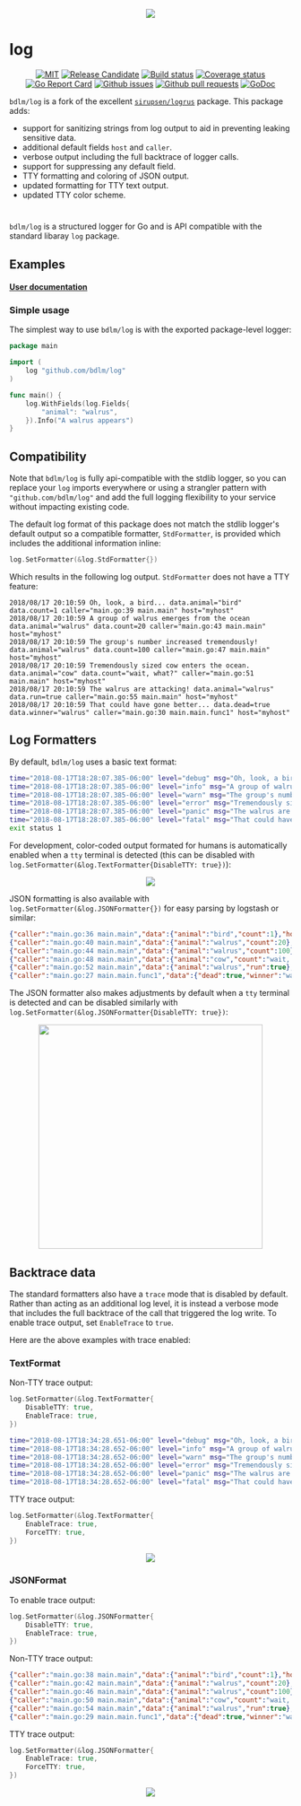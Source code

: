 <p align="center">
    <img src="https://github.com/bdlm/log/wiki/assets/images/tty.png">
</p>

# log

<p align="center">
	<a href="https://github.com/bdlm/log/blob/master/LICENSE"><img src="https://img.shields.io/badge/license-MIT-blue.svg" alt="MIT"></a>
	<a href="https://github.com/mkenney/software-guides/blob/master/STABILITY-BADGES.md#release-candidate"><img src="https://img.shields.io/badge/stability-pre--release-48c9b0.svg" alt="Release Candidate"></a>
	<a href="https://travis-ci.org/bdlm/log"><img src="https://travis-ci.org/bdlm/log.svg?branch=master" alt="Build status"></a>
	<a href="https://codecov.io/gh/bdlm/log"><img src="https://img.shields.io/codecov/c/github/bdlm/log/master.svg" alt="Coverage status"></a>
	<a href="https://goreportcard.com/report/github.com/bdlm/log"><img src="https://goreportcard.com/badge/github.com/bdlm/log" alt="Go Report Card"></a>
	<a href="https://github.com/bdlm/log/issues"><img src="https://img.shields.io/github/issues-raw/bdlm/log.svg" alt="Github issues"></a>
	<a href="https://github.com/bdlm/log/pulls"><img src="https://img.shields.io/github/issues-pr/bdlm/log.svg" alt="Github pull requests"></a>
	<a href="https://godoc.org/github.com/bdlm/log"><img src="https://godoc.org/github.com/bdlm/log?status.svg" alt="GoDoc"></a>
</p>

`bdlm/log` is a fork of the excellent [`sirupsen/logrus`](https://github.com/sirupsen/logrus) package. This package adds:

* support for sanitizing strings from log output to aid in preventing leaking sensitive data.
* additional default fields `host` and `caller`.
* verbose output including the full backtrace of logger calls.
* support for suppressing any default field.
* TTY formatting and coloring of JSON output.
* updated formatting for TTY text output.
* updated TTY color scheme.

#

`bdlm/log` is a structured logger for Go and is API compatible with the standard libaray `log` package.

## Examples

#### [User documentation](https://github.com/bdlm/log/wiki)

### Simple usage

The simplest way to use `bdlm/log` is with the exported package-level logger:

```go
package main

import (
    log "github.com/bdlm/log"
)

func main() {
    log.WithFields(log.Fields{
        "animal": "walrus",
    }).Info("A walrus appears")
}
```

## Compatibility

Note that `bdlm/log` is fully api-compatible with the stdlib logger, so you can replace your `log` imports everywhere or using a strangler pattern with `"github.com/bdlm/log"` and add the full logging flexibility to your service without impacting existing code.

The default log format of this package does not match the stdlib logger's default output so a compatible formatter, `StdFormatter`, is provided which includes the additional information inline:

```go
log.SetFormatter(&log.StdFormatter{})
```

Which results in the following log output. `StdFormatter` does not have a TTY feature:
```
2018/08/17 20:10:59 Oh, look, a bird... data.animal="bird" data.count=1 caller="main.go:39 main.main" host="myhost"
2018/08/17 20:10:59 A group of walrus emerges from the ocean data.animal="walrus" data.count=20 caller="main.go:43 main.main" host="myhost"
2018/08/17 20:10:59 The group's number increased tremendously! data.animal="walrus" data.count=100 caller="main.go:47 main.main" host="myhost"
2018/08/17 20:10:59 Tremendously sized cow enters the ocean. data.animal="cow" data.count="wait, what?" caller="main.go:51 main.main" host="myhost"
2018/08/17 20:10:59 The walrus are attacking! data.animal="walrus" data.run=true caller="main.go:55 main.main" host="myhost"
2018/08/17 20:10:59 That could have gone better... data.dead=true data.winner="walrus" caller="main.go:30 main.main.func1" host="myhost"
```

## Log Formatters

By default, `bdlm/log` uses a basic text format:
```sh
time="2018-08-17T18:28:07.385-06:00" level="debug" msg="Oh, look, a bird..." data.animal="bird" data.count=1 caller="main.go:34 main.main" host="myhost"
time="2018-08-17T18:28:07.385-06:00" level="info" msg="A group of walrus emerges from the ocean" data.animal="walrus" data.count=20 caller="main.go:38 main.main" host="myhost"
time="2018-08-17T18:28:07.385-06:00" level="warn" msg="The group's number increased tremendously!" data.animal="walrus" data.count=100 caller="main.go:42 main.main" host="myhost"
time="2018-08-17T18:28:07.385-06:00" level="error" msg="Tremendously sized cow enters the ocean." data.animal="cow" data.count="wait, what?" caller="main.go:46 main.main" host="myhost"
time="2018-08-17T18:28:07.385-06:00" level="panic" msg="The walrus are attacking!" data.animal="walrus" data.run=true caller="main.go:50 main.main" host="myhost"
time="2018-08-17T18:28:07.385-06:00" level="fatal" msg="That could have gone better..." data.dead=true data.winner="walrus" caller="main.go:25 main.main.func1" host="myhost"
exit status 1
```

For development, color-coded output formated for humans is automatically enabled when a `tty` terminal is detected (this can be disabled with `log.SetFormatter(&log.TextFormatter{DisableTTY: true})`):

<p align="center">
    <img src="https://github.com/bdlm/log/wiki/assets/images/tty.png">
</p>

JSON formatting is also available with `log.SetFormatter(&log.JSONFormatter{})` for easy parsing by logstash or similar:

```json
{"caller":"main.go:36 main.main","data":{"animal":"bird","count":1},"host":"myhost","level":"debug","msg":"Oh, look, a bird...","time":"2018-08-17T18:32:30.786-06:00"}
{"caller":"main.go:40 main.main","data":{"animal":"walrus","count":20},"host":"myhost","level":"info","msg":"A group of walrus emerges from the ocean","time":"2018-08-17T18:32:30.786-06:00"}
{"caller":"main.go:44 main.main","data":{"animal":"walrus","count":100},"host":"myhost","level":"warn","msg":"The group's number increased tremendously!","time":"2018-08-17T18:32:30.786-06:00"}
{"caller":"main.go:48 main.main","data":{"animal":"cow","count":"wait, what?"},"host":"myhost","level":"error","msg":"Tremendously sized cow enters the ocean.","time":"2018-08-17T18:32:30.786-06:00"}
{"caller":"main.go:52 main.main","data":{"animal":"walrus","run":true},"host":"myhost","level":"panic","msg":"The walrus are attacking!","time":"2018-08-17T18:32:30.786-06:00"}
{"caller":"main.go:27 main.main.func1","data":{"dead":true,"winner":"walrus"},"host":"myhost","level":"fatal","msg":"That could have gone better...","time":"2018-08-17T18:32:30.787-06:00"}
```

The JSON formatter also makes adjustments by default when a `tty` terminal is detected and can be disabled similarly with `log.SetFormatter(&log.JSONFormatter{DisableTTY: true})`:

<p align="center">
    <img src="https://github.com/bdlm/log/wiki/assets/images/tty-json.png" width="400px">
</p>

## Backtrace data

The standard formatters also have a `trace` mode that is disabled by default. Rather than acting as an additional log level, it is instead a verbose mode that includes the full backtrace of the call that triggered the log write. To enable trace output, set `EnableTrace` to `true`.

Here are the above examples with trace enabled:

### TextFormat

Non-TTY trace output:
```go
log.SetFormatter(&log.TextFormatter{
    DisableTTY: true,
    EnableTrace: true,
})
```

```sh
time="2018-08-17T18:34:28.651-06:00" level="debug" msg="Oh, look, a bird..." data.animal="bird" data.count=1 caller="main.go:37 main.main" host="myhost" trace.0="formatter.go:83 github.com/bdlm/log.getTrace" trace.1="formatter.go:153 github.com/bdlm/log.getData" trace.2="text_formatter.go:96 github.com/bdlm/log.(*TextFormatter).Format" trace.3="entry.go:171 github.com/bdlm/log.(*Entry).write" trace.4="entry.go:147 github.com/bdlm/log.Entry.log" trace.5="entry.go:196 github.com/bdlm/log.(*Entry).Debug" trace.6="main.go:37 main.main" trace.7="proc.go:198 runtime.main" trace.8="asm_amd64.s:2361 runtime.goexit"
time="2018-08-17T18:34:28.652-06:00" level="info" msg="A group of walrus emerges from the ocean" data.animal="walrus" data.count=20 caller="main.go:41 main.main" host="myhost" trace.0="formatter.go:83 github.com/bdlm/log.getTrace" trace.1="formatter.go:153 github.com/bdlm/log.getData" trace.2="text_formatter.go:96 github.com/bdlm/log.(*TextFormatter).Format" trace.3="entry.go:171 github.com/bdlm/log.(*Entry).write" trace.4="entry.go:147 github.com/bdlm/log.Entry.log" trace.5="entry.go:203 github.com/bdlm/log.(*Entry).Info" trace.6="main.go:41 main.main" trace.7="proc.go:198 runtime.main" trace.8="asm_amd64.s:2361 runtime.goexit"
time="2018-08-17T18:34:28.652-06:00" level="warn" msg="The group's number increased tremendously!" data.animal="walrus" data.count=100 caller="main.go:45 main.main" host="myhost" trace.0="formatter.go:83 github.com/bdlm/log.getTrace" trace.1="formatter.go:153 github.com/bdlm/log.getData" trace.2="text_formatter.go:96 github.com/bdlm/log.(*TextFormatter).Format" trace.3="entry.go:171 github.com/bdlm/log.(*Entry).write" trace.4="entry.go:147 github.com/bdlm/log.Entry.log" trace.5="entry.go:215 github.com/bdlm/log.(*Entry).Warn" trace.6="main.go:45 main.main" trace.7="proc.go:198 runtime.main" trace.8="asm_amd64.s:2361 runtime.goexit"
time="2018-08-17T18:34:28.652-06:00" level="error" msg="Tremendously sized cow enters the ocean." data.animal="cow" data.count="wait, what?" caller="main.go:49 main.main" host="myhost" trace.0="formatter.go:83 github.com/bdlm/log.getTrace" trace.1="formatter.go:153 github.com/bdlm/log.getData" trace.2="text_formatter.go:96 github.com/bdlm/log.(*TextFormatter).Format" trace.3="entry.go:171 github.com/bdlm/log.(*Entry).write" trace.4="entry.go:147 github.com/bdlm/log.Entry.log" trace.5="entry.go:227 github.com/bdlm/log.(*Entry).Error" trace.6="main.go:49 main.main" trace.7="proc.go:198 runtime.main" trace.8="asm_amd64.s:2361 runtime.goexit"
time="2018-08-17T18:34:28.652-06:00" level="panic" msg="The walrus are attacking!" data.animal="walrus" data.run=true caller="main.go:53 main.main" host="myhost" trace.0="formatter.go:83 github.com/bdlm/log.getTrace" trace.1="formatter.go:153 github.com/bdlm/log.getData" trace.2="text_formatter.go:96 github.com/bdlm/log.(*TextFormatter).Format" trace.3="entry.go:171 github.com/bdlm/log.(*Entry).write" trace.4="entry.go:147 github.com/bdlm/log.Entry.log" trace.5="entry.go:242 github.com/bdlm/log.(*Entry).Panic" trace.6="main.go:53 main.main" trace.7="proc.go:198 runtime.main" trace.8="asm_amd64.s:2361 runtime.goexit"
time="2018-08-17T18:34:28.652-06:00" level="fatal" msg="That could have gone better..." data.dead=true data.winner="walrus" caller="main.go:28 main.main.func1" host="myhost" trace.0="formatter.go:83 github.com/bdlm/log.getTrace" trace.1="formatter.go:153 github.com/bdlm/log.getData" trace.2="text_formatter.go:96 github.com/bdlm/log.(*TextFormatter).Format" trace.3="entry.go:171 github.com/bdlm/log.(*Entry).write" trace.4="entry.go:147 github.com/bdlm/log.Entry.log" trace.5="entry.go:234 github.com/bdlm/log.(*Entry).Fatal" trace.6="main.go:28 main.main.func1" trace.7="asm_amd64.s:573 runtime.call32" trace.8="panic.go:502 runtime.gopanic" trace.9="entry.go:155 github.com/bdlm/log.Entry.log" trace.10="entry.go:242 github.com/bdlm/log.(*Entry).Panic" trace.11="main.go:53 main.main" trace.12="proc.go:198 runtime.main" trace.13="asm_amd64.s:2361 runtime.goexit"
```

TTY trace output:
```go
log.SetFormatter(&log.TextFormatter{
    EnableTrace: true,
    ForceTTY: true,
})
```
<p align="center">
    <img src="https://github.com/bdlm/log/wiki/assets/images/tty-trace.png">
</p>

### JSONFormat

To enable trace output:
```go
log.SetFormatter(&log.JSONFormatter{
    DisableTTY: true,
    EnableTrace: true,
})
```

Non-TTY trace output:
```json
{"caller":"main.go:38 main.main","data":{"animal":"bird","count":1},"host":"myhost","level":"debug","msg":"Oh, look, a bird...","time":"2018-08-17T18:36:17.917-06:00","trace":["formatter.go:83 github.com/bdlm/log.getTrace","formatter.go:153 github.com/bdlm/log.getData","json_formatter.go:79 github.com/bdlm/log.(*JSONFormatter).Format","entry.go:171 github.com/bdlm/log.(*Entry).write","entry.go:147 github.com/bdlm/log.Entry.log","entry.go:196 github.com/bdlm/log.(*Entry).Debug","main.go:38 main.main","proc.go:198 runtime.main","asm_amd64.s:2361 runtime.goexit"]}
{"caller":"main.go:42 main.main","data":{"animal":"walrus","count":20},"host":"myhost","level":"info","msg":"A group of walrus emerges from the ocean","time":"2018-08-17T18:36:17.917-06:00","trace":["formatter.go:83 github.com/bdlm/log.getTrace","formatter.go:153 github.com/bdlm/log.getData","json_formatter.go:79 github.com/bdlm/log.(*JSONFormatter).Format","entry.go:171 github.com/bdlm/log.(*Entry).write","entry.go:147 github.com/bdlm/log.Entry.log","entry.go:203 github.com/bdlm/log.(*Entry).Info","main.go:42 main.main","proc.go:198 runtime.main","asm_amd64.s:2361 runtime.goexit"]}
{"caller":"main.go:46 main.main","data":{"animal":"walrus","count":100},"host":"myhost","level":"warn","msg":"The group's number increased tremendously!","time":"2018-08-17T18:36:17.917-06:00","trace":["formatter.go:83 github.com/bdlm/log.getTrace","formatter.go:153 github.com/bdlm/log.getData","json_formatter.go:79 github.com/bdlm/log.(*JSONFormatter).Format","entry.go:171 github.com/bdlm/log.(*Entry).write","entry.go:147 github.com/bdlm/log.Entry.log","entry.go:215 github.com/bdlm/log.(*Entry).Warn","main.go:46 main.main","proc.go:198 runtime.main","asm_amd64.s:2361 runtime.goexit"]}
{"caller":"main.go:50 main.main","data":{"animal":"cow","count":"wait, what?"},"host":"myhost","level":"error","msg":"Tremendously sized cow enters the ocean.","time":"2018-08-17T18:36:17.917-06:00","trace":["formatter.go:83 github.com/bdlm/log.getTrace","formatter.go:153 github.com/bdlm/log.getData","json_formatter.go:79 github.com/bdlm/log.(*JSONFormatter).Format","entry.go:171 github.com/bdlm/log.(*Entry).write","entry.go:147 github.com/bdlm/log.Entry.log","entry.go:227 github.com/bdlm/log.(*Entry).Error","main.go:50 main.main","proc.go:198 runtime.main","asm_amd64.s:2361 runtime.goexit"]}
{"caller":"main.go:54 main.main","data":{"animal":"walrus","run":true},"host":"myhost","level":"panic","msg":"The walrus are attacking!","time":"2018-08-17T18:36:17.917-06:00","trace":["formatter.go:83 github.com/bdlm/log.getTrace","formatter.go:153 github.com/bdlm/log.getData","json_formatter.go:79 github.com/bdlm/log.(*JSONFormatter).Format","entry.go:171 github.com/bdlm/log.(*Entry).write","entry.go:147 github.com/bdlm/log.Entry.log","entry.go:242 github.com/bdlm/log.(*Entry).Panic","main.go:54 main.main","proc.go:198 runtime.main","asm_amd64.s:2361 runtime.goexit"]}
{"caller":"main.go:29 main.main.func1","data":{"dead":true,"winner":"walrus"},"host":"myhost","level":"fatal","msg":"That could have gone better...","time":"2018-08-17T18:36:17.917-06:00","trace":["formatter.go:83 github.com/bdlm/log.getTrace","formatter.go:153 github.com/bdlm/log.getData","json_formatter.go:79 github.com/bdlm/log.(*JSONFormatter).Format","entry.go:171 github.com/bdlm/log.(*Entry).write","entry.go:147 github.com/bdlm/log.Entry.log","entry.go:234 github.com/bdlm/log.(*Entry).Fatal","main.go:29 main.main.func1","asm_amd64.s:573 runtime.call32","panic.go:502 runtime.gopanic","entry.go:155 github.com/bdlm/log.Entry.log","entry.go:242 github.com/bdlm/log.(*Entry).Panic","main.go:54 main.main","proc.go:198 runtime.main","asm_amd64.s:2361 runtime.goexit"]}
```

TTY trace output:
```go
log.SetFormatter(&log.JSONFormatter{
    EnableTrace: true,
    ForceTTY: true,
})
```
<p align="center">
    <img src="https://github.com/bdlm/log/wiki/assets/images/tty-json-trace.png">
</p>
